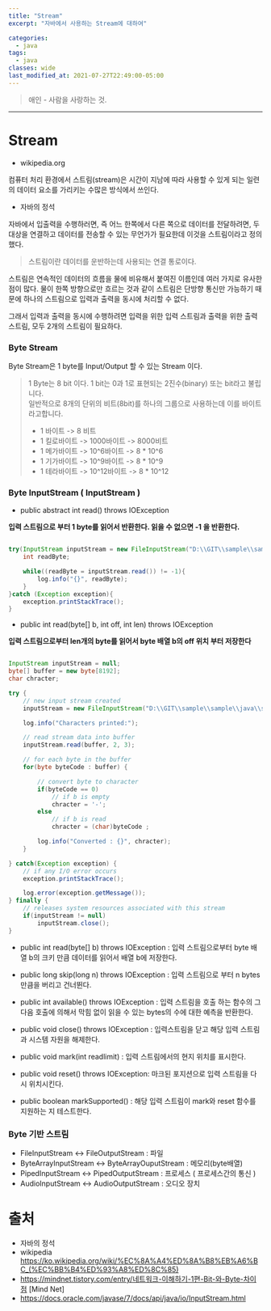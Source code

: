 ```yaml
---
title: "Stream"
excerpt: "자바에서 사용하는 Stream에 대하여"

categories:
  - java
tags:
  - java
classes: wide
last_modified_at: 2021-07-27T22:49:00-05:00
---
```


> 애인 - 사람을 사랑하는 것. 

***

# Stream 

- wikipedia.org 

컴퓨터 처리 환경에서 스트림(stream)은 시간이 지남에 따라 사용할 수 있게 되는 일련의 데이터 요소를 가리키는 수많은 방식에서 쓰인다.  

- 자바의 정석 

 자바에서 입출력을 수행하러면, 즉 어느 한쪽에서 다른 쪽으로 데이터를 전달하려면, 두 대상을 연결하고 데이터를 전송할 수 있는 무언가가 필요한데 이것을 스트림이라고 정의했다. 


> 스트림이란 데이터를 운반하는데 사용되는 연결 통로이다. 

스트림은 연속적인 데이터의 흐름을 물에 비유해서 붙여진 이름인데 여러 가지로 유사한 점이 많다. 물이 한쪽 방향으로만 흐르는 것과 같이 스트림은 단방향 통신만 가능하기 때문에 하나의 스트림으로 입력과 출력을 동시에 처리할 수 없다.   

 그래서 입력과 출력을 동시에 수행하려면 입력을 위한 입력 스트림과 출력을 위한 출력 스트림, 모두 2개의 스트림이 필요하다.  


### Byte Stream 

Byte Stream은 1 byte를 Input/Output 할 수 있는 Stream 이다. 

> 1 Byte는 8 bit 이다. 1 bit는 0과 1로 표현되는 2진수(binary) 또는 bit라고 불립니다.    
> 일반적으로 8개의 단위의 비트(8bit)를 하나의 그룹으로 사용하는데 이를 바이트라고합니다. 
> - 1 바이트 -> 8 비트 
> - 1 킬로바이트 -> 1000바이트 -> 8000비트 
> - 1 메가바이트 -> 10^6바이트 -> 8 * 10^6
> - 1 기가바이트 -> 10^9바이트 -> 8 * 10^9
> - 1 테라바이트 -> 10^12바이트 -> 8 * 10^12

### Byte InputStream ( InputStream )

- public abstract int read() throws IOException  

**입력 스트림으로 부터 1 byte를 읽어서 반환한다. 읽을 수 없으면 -1 을 반환한다.**

```java

try(InputStream inputStream = new FileInputStream("D:\\GIT\\sample\\sample\\java\\samplecode\\sample_data.txt");){
    int readByte;

    while((readByte = inputStream.read()) != -1){
        log.info("{}", readByte);
    }
}catch (Exception exception){
    exception.printStackTrace();
}

```

- public int read(byte[] b, int off, int len) throws IOException 

**입력 스트림으로부터 len개의 byte를 읽어서 byte 배열 b의 off 위치 부터 저장한다**

```java

InputStream inputStream = null;
byte[] buffer = new byte[8192];
char chracter;

try {
    // new input stream created
    inputStream = new FileInputStream("D:\\GIT\\sample\\sample\\java\\samplecode\\sample_data.txt");

    log.info("Characters printed:");

    // read stream data into buffer
    inputStream.read(buffer, 2, 3);

    // for each byte in the buffer
    for(byte byteCode : buffer) {

        // convert byte to character
        if(byteCode == 0)
            // if b is empty
            chracter = '-';
        else
            // if b is read
            chracter = (char)byteCode ;

        log.info("Converted : {}", chracter);
    }

} catch(Exception exception) {
    // if any I/O error occurs
    exception.printStackTrace();

    log.error(exception.getMessage());
} finally {
    // releases system resources associated with this stream
    if(inputStream != null)
        inputStream.close();
}

```

- public int read(byte[] b) throws IOException : 입력 스트림으로부터 byte 배열 b의 크키 만큼 데이터를 읽어서 배열 b에 저장한다. 

- public long skip(long n) throws IOException : 입력 스트림으로 부터 n bytes 만큼을 버리고 건너뛴다. 

- public int available() throws IOException : 입력 스트림을 호출 하는 함수의 그 다음 호출에 의해서 막힘 없이 읽을 수 있는 bytes의 수에 대한 예측을 반환한다. 

- public void close() throws IOException : 입력스트림을 닫고 해당 입력 스트림과 시스템 자원을 해제한다. 

- public void mark(int readlimit) : 입력 스트림에서의 현지 위치를 표시한다. 

- public void reset() throws IOException: 마크된 포지션으로 입력 스트림을 다시 위치시킨다. 

- public boolean markSupported() : 해당 입력 스트림이 mark와 reset 함수를 지원하는 지 테스트한다. 

### Byte 기반 스트림 

- FileInputStream <-> FileOutputStream  : 파일
- ByteArrayInputStream <-> ByteArrayOuputStream : 메모리(byte배열)
- PipedInputStream <-> PipedOutputStream : 프로세스 ( 프로세스간의 통신 )
- AudioInputStream <-> AudioOutputStream : 오디오 장치 

# 출처

- 자바의 정석 
- wikipedia <https://ko.wikipedia.org/wiki/%EC%8A%A4%ED%8A%B8%EB%A6%BC_(%EC%BB%B4%ED%93%A8%ED%8C%85)>
- <https://mindnet.tistory.com/entry/네트워크-이해하기-1편-Bit-와-Byte-차이점> [Mind Net]
- <https://docs.oracle.com/javase/7/docs/api/java/io/InputStream.html>




